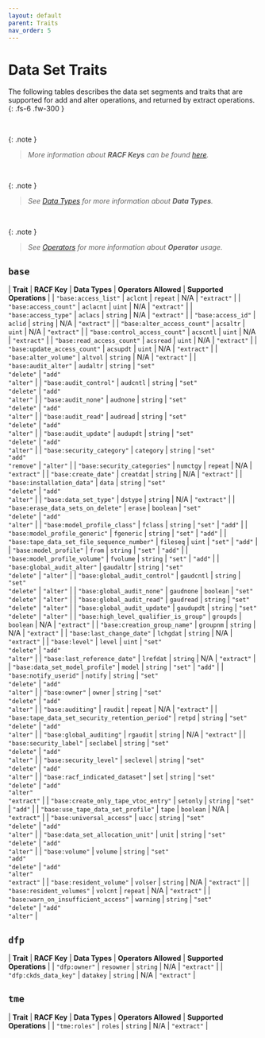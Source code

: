```yaml
---
layout: default
parent: Traits
nav_order: 5
---
```


# Data Set Traits

The following tables describes the data set segments and traits that are supported for add and alter operations, and returned by extract operations.
{: .fs-6 .fw-300 }

&nbsp;

{: .note }
> _More information about **RACF Keys** can be found [here](https://www.ibm.com/docs/en/zos/latest?topic=services-reference-documentation-tables)._

&nbsp;

{: .note }
> _See [Data Types](../data_types) for more information about **Data Types**._

&nbsp;

{: .note }
> _See [Operators](../operators) for more information about **Operator** usage._

## `base`

| **Trait** | **RACF Key** | **Data Types** | **Operators Allowed** | **Supported Operations** |
| `"base:access_list"` | `aclcnt` | `repeat` | N/A | `"extract"` |
| `"base:access_count"` | `aclacnt` | `uint` | N/A | `"extract"` |
| `"base:access_type"` | `aclacs` | `string` | N/A | `"extract"` |
| `"base:access_id"` | `aclid` | `string` | N/A | `"extract"` |
| `"base:alter_access_count"` | `acsaltr` | `uint` | N/A | `"extract"` |
| `"base:control_access_count"` | `acscntl` | `uint` | N/A | `"extract"` |
| `"base:read_access_count"` | `acsread` | `uint` | N/A | `"extract"` |
| `"base:update_access_count"` | `acsupdt` | `uint` | N/A | `"extract"` |
| `"base:alter_volume"` | `altvol` | `string` | N/A | `"extract"` |
| `"base:audit_alter"` | `audaltr` | `string` | `"set"`<br>`"delete"` | `"add"`<br>`"alter"` |
| `"base:audit_control"` | `audcntl` | `string` | `"set"`<br>`"delete"` | `"add"`<br>`"alter"` |
| `"base:audit_none"` | `audnone` | `string` | `"set"`<br>`"delete"` | `"add"`<br>`"alter"` |
| `"base:audit_read"` | `audread` | `string` | `"set"`<br>`"delete"` | `"add"`<br>`"alter"` |
| `"base:audit_update"` | `audupdt` | `string` | `"set"`<br>`"delete"` | `"add"`<br>`"alter"` |
| `"base:security_category"` | `category` | `string` | `"set"`<br>`"add"`<br>`"remove"` | `"alter"` |
| `"base:security_categories"` | `numctgy` | `repeat` | N/A | `"extract"` |
| `"base:create_date"` | `creatdat` | `string` | N/A | `"extract"` |
| `"base:installation_data"` | `data` | `string` | `"set"`<br>`"delete"` | `"add"`<br>`"alter"` |
| `"base:data_set_type"` | `dstype` | `string` | N/A | `"extract"` |
| `"base:erase_data_sets_on_delete"` | `erase` | `boolean` | `"set"`<br>`"delete"` | `"add"`<br>`"alter"` |
| `"base:model_profile_class"` | `fclass` | `string` | `"set"` | `"add"` |
| `"base:model_profile_generic"` | `fgeneric` | `string` | `"set"` | `"add"` |
| `"base:tape_data_set_file_sequence_number"` | `fileseq` | `uint` | `"set"` | `"add"` |
| `"base:model_profile"` | `from` | `string` | `"set"` | `"add"` |
| `"base:model_profile_volume"` | `fvolume` | `string` | `"set"` | `"add"` |
| `"base:global_audit_alter"` | `gaudaltr` | `string` | `"set"`<br>`"delete"` | `"alter"` |
| `"base:global_audit_control"` | `gaudcntl` | `string` | `"set"`<br>`"delete"` | `"alter"` |
| `"base:global_audit_none"` | `gaudnone` | `boolean` | `"set"`<br>`"delete"` | `"alter"` |
| `"base:global_audit_read"` | `gaudread` | `string` | `"set"`<br>`"delete"` | `"alter"` |
| `"base:global_audit_update"` | `gaudupdt` | `string` | `"set"`<br>`"delete"` | `"alter"` |
| `"base:high_level_qualifier_is_group"` | `groupds` | `boolean` | N/A | `"extract"` |
| `"base:creation_group_name"` | `groupnm` | `string` | N/A | `"extract"` |
| `"base:last_change_date"` | `lchgdat` | `string` | N/A | `"extract"` |
| `"base:level"` | `level` | `uint` | `"set"`<br>`"delete"` | `"add"`<br>`"alter"` |
| `"base:last_reference_date"` | `lrefdat` | `string` | N/A | `"extract"` |
| `"base:data_set_model_profile"` | `model` | `string` | `"set"` | `"add"` |
| `"base:notify_userid"` | `notify` | `string` | `"set"`<br>`"delete"` | `"add"`<br>`"alter"` |
| `"base:owner"` | `owner` | `string` | `"set"`<br>`"delete"` | `"add"`<br>`"alter"` |
| `"base:auditing"` | `raudit` | `repeat` | N/A | `"extract"` |
| `"base:tape_data_set_security_retention_period"` | `retpd` | `string` | `"set"`<br>`"delete"` | `"add"`<br>`"alter"` |
| `"base:global_auditing"` | `rgaudit` | `string` | N/A | `"extract"` |
| `"base:security_label"` | `seclabel` | `string` | `"set"`<br>`"delete"` | `"add"`<br>`"alter"` |
| `"base:security_level"` | `seclevel` | `string` | `"set"`<br>`"delete"` | `"add"`<br>`"alter"` |
| `"base:racf_indicated_dataset"` | `set` | `string` | `"set"`<br>`"delete"` | `"add"`<br>`"alter"`<br>`"extract"` |
| `"base:create_only_tape_vtoc_entry"` | `setonly` | `string` | `"set"` | `"add"` |
| `"base:use_tape_data_set_profile"` | `tape` | `boolean` | N/A | `"extract"` |
| `"base:universal_access"` | `uacc` | `string` | `"set"`<br>`"delete"` | `"add"`<br>`"alter"` |
| `"base:data_set_allocation_unit"` | `unit` | `string` | `"set"`<br>`"delete"` | `"add"`<br>`"alter"` |
| `"base:volume"` | `volume` | `string` | `"set"`<br>`"add"`<br>`"delete"` | `"add"`<br>`"alter"`<br>`"extract"` |
| `"base:resident_volume"` | `volser` | `string` | N/A | `"extract"` |
| `"base:resident_volumes"` | `volcnt` | `repeat` | N/A | `"extract"` |
| `"base:warn_on_insufficient_access"` | `warning` | `string` | `"set"`<br>`"delete"` | `"add"`<br>`"alter"` |

## `dfp`

| **Trait** | **RACF Key** | **Data Types** | **Operators Allowed** | **Supported Operations** |
| `"dfp:owner"` | `resowner` | `string` | N/A | `"extract"` |
| `"dfp:ckds_data_key"` | `datakey` | `string` | N/A | `"extract"` |

## `tme`

| **Trait** | **RACF Key** | **Data Types** | **Operators Allowed** | **Supported Operations** |
| `"tme:roles"` | `roles` | `string` | N/A | `"extract"` |

